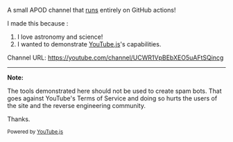 A small APOD channel that [runs](https://github.com/LuanRT/ApodYT/actions) entirely on GitHub actions! 

I made this because :

1. I love astronomy and science!
2. I wanted to demonstrate [YouTube.js](https://github.com/LuanRT/YouTube.js)'s capabilities.

Channel URL:
https://youtube.com/channel/UCWR1VpBEbXEO5uAFtSQincg

---

**Note:**

The tools demonstrated here should not be used to create spam bots. That goes against YouTube's Terms of Service and doing so hurts the users of the site and the reverse engineering community.

Thanks.

<sup>Powered by [YouTube.js](https://github.com/LuanRT/YouTube.js)</sup>
